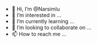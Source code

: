- 👋 Hi, I’m @Narsimlu
- 👀 I’m interested in ...
- 🌱 I’m currently learning ...
- 💞️ I’m looking to collaborate on ...
- 📫 How to reach me ...

<!---
Narsimlu/Narsimlu is a ✨ special ✨ repository because its `README.md` (this file) appears on your GitHub profile.
You can click the Preview link to take a look at your changes.
--->
